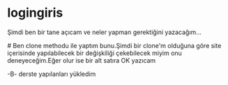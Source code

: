﻿# logingiris

Şimdi ben bir tane açıcam ve neler yapman gerektiğini yazacağım...

﻿# Ben clone methodu ile yaptım bunu.Şimdi bir clone'm olduğuna göre site içerisinde yapılabilecek bir değişkiliği çekebilecek miyim onu deneyeceğim.Eğer olur ise bir alt satıra OK yazıcam


-B- derste yapılanları yükledim 
